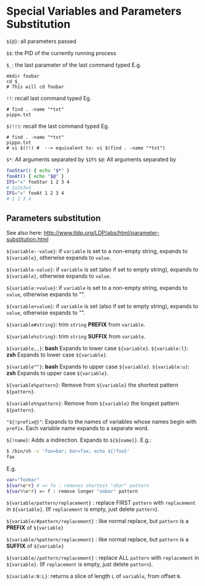 # Special Variables and Parameters Substitution

`${@}`:  all parameters passed

`$$`: the PID of the currently running process

`$_`: the last parameter of the last command typed
E.g.
```
mkdir foobar
cd $_
# This will cd foobar
```

`!!`: recall last command typed
Eg.
```
# find . -name "*txt"
pippo.txt
```
`$(!!)`: recall the last command typed
Eg.
```
# find . -name "*txt"
pippo.txt
# vi $(!!) #  --> equivalent to: vi $(find . -name "*txt")
```

`$*`: All arguments separated by `$IFS`
`$@`: All arguments separated by ` `

```bash
fooStar() { echo "$*" }
fooAt() { echo "$@" }
IFS="x" fooStar 1 2 3 4
# 1x2x3x4
IFS="x" fooAt 1 2 3 4
# 1 2 3 4
```

## Parameters substitution

See also here: http://www.tldp.org/LDP/abs/html/parameter-substitution.html

`${variable:-value}`: if `variable` is set to a non-empty string, expands to `${variable}`, otherwise expands to `value`.

`${variable-value}`: if `variable` is set (also if set to empty string), expands to `${variable}`, otherwise expands to `value`.

`${variable:+value}`: if `variable` is set to a non-empty string, expands to `value`, otherwise expands to "".

`${variable+value}`: if `variable` is set (also if set to empty string), expands to `value`, otherwise expands to "".

`${variable#string}`: trim `string` **PREFIX** from `variable`.

`${variable%string}`: trim `string` **SUFFIX** from `variable`.

`${variable,,}`: **bash** Expands to lower case `${variable}`.
`${variable:l}`: **zsh** Expands to lower case `${variable}`.

`${variable^^}`: **bash** Expands to upper case `${variable}`.
`${variable:u}`: **zsh** Expands to upper case `${variable}`.

`${variable%pattern}`: Remove from `${variable}` the shortest pattern `${pattern}`.

`${variable%%pattern}`: Remove from `${variable}` the longest pattern `${pattern}`.

`"${!prefix@}"`: Expands to the names of variables whose names begin with `prefix`. Each variable name expands to a separate word.

`${!name}`: Adds a indirection. Expands to `${${name}}`. E.g.:
```bash
$ /bin/sh -c 'foo=bar; bar=fax; echo ${!foo}'
fax
```

E.g.
```bash
var="foobar"
${var%o*r} # => fo : removes shortest "obar" pattern
${var%%o*r} => f : remove longer "oobar" pattern
```

`${variable/pattern/replacement}` : replace FIRST `pattern` with `replacement` in `${variable}`.
(If `replacement` is empty, just delete `pattern`).

`${variable/#pattern/replacement}` : like normal replace, but `pattern` is a **PREFIX** of
`${variable}`

`${variable/%pattern/replacement}` : like normal replace, but `pattern` is a **SUFFIX** of
`${variable}`

`${variable//pattern/replacement}` : replace ALL `pattern` with `replacement` in `${variable}`.
(If `replacement` is empty, just delete `pattern`).

`${variable:N:L}`: returns a slice of length `L` of `variable`, from offset `N`.
